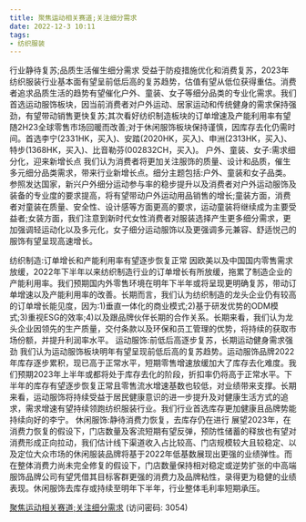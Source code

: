 ```yaml
---
title: 聚焦运动相关赛道;关注细分需求
date: 2022-12-3 10:11
tags:
- 纺织服装
---
```

行业静待复苏;品质生活催生细分需求
受益于防疫措施优化和消费复苏，2023年纺织服装行业基本面有望呈前低后高的复苏趋势，估值有望从低位获得重估。消费者追求品质生活的趋势有望催化户外、童装、女子等细分品类的专业化需求。我们首选运动服饰板块，因当前消费者对户外运动、居家运动和传统健身的需求保持强劲，有望带动销售更快复苏;其次看好纺织制造板块的订单增速及产能利用率有望随2H23全球零售市场回暖而改善;对于休闲服饰板块保持谨慎，因库存去化仍需时间。首选李宁(2331HK，买入)、安踏(2020HK，买入)、申洲(2313HK，买入)、特步(1368HK，买入)、比音勒芬(002832CH，买入)。
户外、童装、女子:需求细分化，迎来新增长点
我们认为消费者将更加关注服饰的质量、设计和品质，催生多元细分品类需求，带来行业新增长点。细分主题包括:户外、童装和女子品类。参照发达国家，新兴户外细分运动参与率的稳步提升以及消费者对户外运动服饰及装备的专业度的要求提高，将有望带动户外运动用品销售的增长;童装方面，消费者对童装在质量、安全性、设计感等方面更高的要求，运动童装将继续成为主要受益者;女装方面，我们注意到新时代女性消费者对服装选择产生更多细分需求，更加强调轻运动化以及多元化，女子细分运动服饰以及更强调多元兼容、舒适悦己的服饰有望呈现高速增长。
<!-- more -->
纺织制造:订单增长和产能利用率有望逐步恢复正常
因欧美以及中国国内零售需求放缓，2022年下半年以来纺织制造行业的订单增长有所放缓，拖累了制造企业的产能利用率。我们预期国内外零售环境在明年下半年或将呈现更明确复苏，带动订单增速以及产能利用率的改善。长期而言，我们认为纺织制造的龙头企业仍有较高的订单增长能见度，因为:1)垂直一体化的商业模式;2)基于研发优势的ODM模式;3)重视ESG的效率;4)以及跟品牌伙伴长期的合作关系。长期来看，我们认为龙头企业因领先的生产质量，交付条款以及环保和员工管理的优势，将持续的获取市场份额，并提升利润率水平。
运动服饰:前低后高逐步复苏，长期运动健身需求强劲
我们认为运动服饰板块明年有望呈现前低后高的复苏趋势。运动服饰品牌2022年库存逐步累积，现已高于正常水平，短期零售增速放缓加大了库存去化难度。我们预期2023年上半年或都将处于库存去化的阶段，折扣率仍将高于正常水平。下半年的库存有望逐步恢复正常且零售流水增速基数也较低，对业绩带来支撑。长期来看，运动服饰将持续受益于居民健康意识的进一步提升及对健康生活方式的追求，需求增速有望持续领跑纺织服装行业。我们行业首选库存更加健康且品牌势能持续向好的李宁。
休闲服饰:静待消费力恢复，去库存仍在进行
展望2023年，在消费力恢复的假设下，门店数量及客流短期有望反弹，预防性储蓄的释放也有望对消费形成正向拉动，我们估计线下渠道收入占比较高、门店规模较大且较稳定、以及定位大众市场的休闲服装品牌将基于2022年低基数展现出更强的业绩弹性。而在整体消费力尚未完全修复的假设下，门店数量保持相对稳定或逆势扩张的中高端服饰品牌公司有望凭借其目标客群更强的消费力及品牌粘性，录得更为稳健的业绩表现。休闲服饰去库存或持续至明年下半年，行业整体毛利率短期承压。

[聚焦运动相关赛道;关注细分需求](https://url12.ctfile.com/f/3948612-739598845-ed7ecd?p=3054)
(访问密码: 3054)

